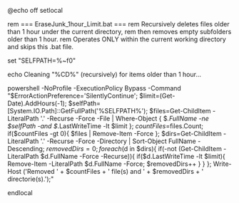 @echo off
setlocal

rem === EraseJunk_1hour_Limit.bat ===
rem Recursively deletes files older than 1 hour under the current directory,
rem then removes empty subfolders older than 1 hour.
rem Operates ONLY within the current working directory and skips this .bat file.

set "SELFPATH=%~f0"

echo Cleaning "%CD%" (recursively) for items older than 1 hour...

powershell -NoProfile -ExecutionPolicy Bypass -Command "$ErrorActionPreference='SilentlyContinue'; $limit=(Get-Date).AddHours(-1); $selfPath=[System.IO.Path]::GetFullPath('%SELFPATH%'); $files=Get-ChildItem -LiteralPath '.' -Recurse -Force -File | Where-Object { $_.FullName -ne $selfPath -and $_.LastWriteTime -lt $limit }; $countFiles=$files.Count; if($countFiles -gt 0){ $files | Remove-Item -Force }; $dirs=Get-ChildItem -LiteralPath '.' -Recurse -Force -Directory | Sort-Object FullName -Descending; $removedDirs=0; foreach($d in $dirs){ if(-not (Get-ChildItem -LiteralPath $d.FullName -Force -Recurse)){ if($d.LastWriteTime -lt $limit){ Remove-Item -LiteralPath $d.FullName -Force; $removedDirs++ } } }; Write-Host ('Removed ' + $countFiles + ' file(s) and ' + $removedDirs + ' directorie(s).');"

endlocal